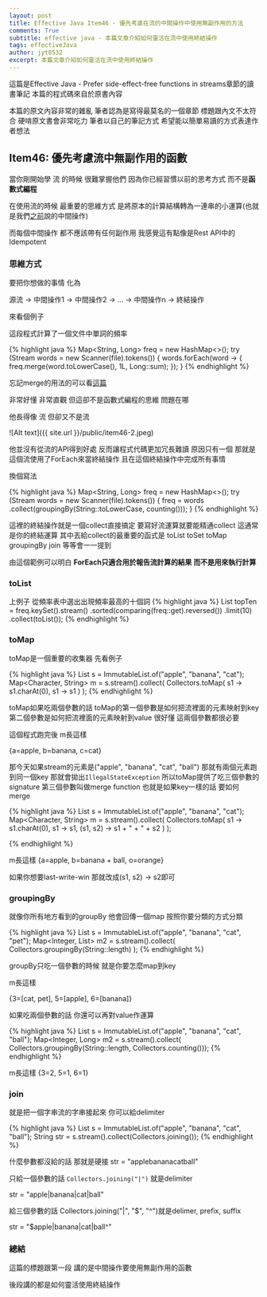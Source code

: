 ```yaml
---
layout: post
title: Effective Java Item46 - 優先考慮在流的中間操作中使用無副作用的方法
comments: True 
subtitle: effective java - 本篇文章介紹如何靈活在流中使用終結操作
tags: effectiveJava
author: jyt0532
excerpt: 本篇文章介紹如何靈活在流中使用終結操作
---
```


這篇是Effective Java - Prefer side-effect-free functions in streams章節的讀書筆記 本篇的程式碼來自於原書內容

本篇的原文內容非常的雜亂 筆者認為是寫得最莫名的一個章節 標題跟內文不太符合 硬啃原文書會非常吃力 筆者以自己的筆記方式 希望能以簡單易讀的方式表達作者想法

## Item46: 優先考慮流中無副作用的函數

當你剛開始學 流 的時候 很難掌握他們 因為你已經習慣以前的思考方式 而不是**函數式編程**

在使用流的時候 最重要的思維方式
是將原本的計算結構轉為一連串的小運算(也就是我們[之前](/2018/11/10/use-streams-judiciously/)說的中間操作)

而每個中間操作 都不應該帶有任何副作用 我感覺這有點像是Rest API中的Idempotent

### 思維方式

要把你想做的事情 化為

源流 -> 中間操作1 -> 中間操作2 -> ... -> 中間操作n -> 終結操作

來看個例子

這段程式計算了一個文件中單詞的頻率

{% highlight java %}
Map<String, Long> freq = new HashMap<>();
  try (Stream<String> words = new Scanner(file).tokens()) {
    words.forEach(word -> {
      freq.merge(word.toLowerCase(), 1L, Long::sum);
    });
}
{% endhighlight %}

忘記merge的用法的可以看[這篇](/2018/08/05/prefer-method-reference-to-lambdas/)

非常好懂 非常直觀 但這卻不是函數式編程的思維 問題在哪 

他長得像 流 但卻又不是流

![Alt text]({{ site.url }}/public/item46-2.jpeg)

他並沒有從流的API得到好處 反而讓程式代碼更加冗長難讀 原因只有一個
那就是這個流使用了ForEach來當終結操作 且在這個終結操作中完成所有事情

換個寫法

{% highlight java %}
Map<String, Long> freq = new HashMap<>();
try (Stream<String> words = new Scanner(file).tokens()) {
  freq = words
    .collect(groupingBy(String::toLowerCase, counting()));
}
{% endhighlight %}

這裡的終結操作就是一個collect直接搞定 要寫好流運算就要能精通collect 這通常是你的終結運算 其中丟給collect的最重要的函式是 toList toSet toMap groupingBy join 等等會一一提到

由這個範例可以明白 **ForEach只適合用於報告流計算的結果 而不是用來執行計算**

### toList

上例子 從頻率表中選出出現頻率最高的十個詞
{% highlight java %}
List<String> topTen = freq.keySet().stream()
  .sorted(comparing(freq::get).reversed())
  .limit(10)
  .collect(toList());
{% endhighlight %}


### toMap

toMap是一個重要的收集器 先看例子

{% highlight java %}
List<String> s = ImmutableList.of("apple", "banana", "cat");
Map<Character, String> m = s.stream().collect(
  Collectors.toMap(
    s1 -> s1.charAt(0), 
    s1 -> s1
  )
);
{% endhighlight %}

toMap如果吃兩個參數的話 toMap的第一個參數是如何把流裡面的元素映射到key  第二個參數是如何把流裡面的元素映射到value 很好懂 這兩個參數都很必要

這個程式跑完後 m長這樣

{a=apple, b=banana, c=cat}

那今天如果stream的元素是("apple", "banana", "cat", "ball") 那就有兩個元素跑到同一個key 
那就會拋出`IllegalStateException` 所以toMap提供了吃三個參數的signature
第三個參數叫做merge function 也就是如果key一樣的話 要如何merge

{% highlight java %}
List<String> s = ImmutableList.of("apple", "banana", "cat");
Map<Character, String> m = s.stream().collect(
  Collectors.toMap(
    s1 -> s1.charAt(0),
    s1 -> s1,
    (s1, s2) -> s1 + " + " + s2
  )
);

{% endhighlight %}

m長這樣
{a=apple, b=banana + ball, o=orange}

如果你想要last-write-win 那就改成(s1, s2) -> s2即可

### groupingBy

就像你所有地方看到的groupBy 他會回傳一個map 按照你要分類的方式分類

{% highlight java %}
List<String> s = ImmutableList.of("apple", "banana", "cat", "pet");
Map<Integer, List<String>> m2 = s.stream().collect(
  Collectors.groupingBy(String::length)
);
{% endhighlight %} 

groupBy只吃一個參數的時候 就是你要怎麼map到key 

m長這樣

{3=[cat, pet], 5=[apple], 6=[banana]}

如果吃兩個參數的話 你還可以再對value作運算

{% highlight java %}
List<String> s = ImmutableList.of("apple", "banana", "cat", "ball");
Map<Integer, Long> m2 = s.stream().collect(
  Collectors.groupingBy(String::length, Collectors.counting()));
{% endhighlight %} 

m長這樣
{3=2, 5=1, 6=1}

### join

就是把一個字串流的字串接起來 你可以給delimiter


{% highlight java %}
List<String> s = ImmutableList.of("apple", "banana", "cat", "ball");
String str = s.stream().collect(Collectors.joining());
{% endhighlight %}

什麼參數都沒給的話 那就是硬接 str = "applebananacatball"

只給一個參數的話 `Collectors.joining("|")` 就是delimiter

str = "apple\|banana\|cat\|ball"

給三個參數的話 Collectors.joining("\|", "$", "^")就是delimer, prefix, suffix

str = "$apple\|banana\|cat\|ball^"

### 總結

這篇的標題跟第一段 講的是中間操作要使用無副作用的函數

後段講的都是如何靈活使用終結操作 

